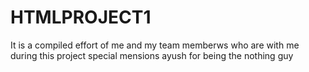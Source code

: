 # HTMLPROJECT1
It is a compiled effort of me and my team memberws who are with me during this project
special mensions ayush for being the nothing guy
